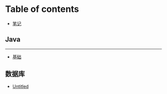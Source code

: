 # Table of contents

* [笔记](README.md)

## Java

---

* [基础](ji-chu.md)

## 数据库

* [Untitled](shu-ju-ku/untitled.md)

